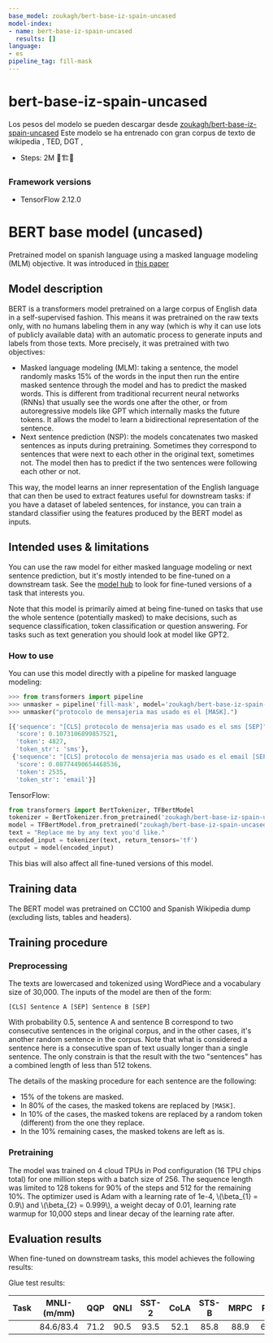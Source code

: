 ```yaml
---
base_model: zoukagh/bert-base-iz-spain-uncased
model-index:
- name: bert-base-iz-spain-uncased
  results: []
language:
- es
pipeline_tag: fill-mask
---
```

  
<!-- This model card has been generated automatically according to the information Keras had access to. You should
probably proofread and complete it, then remove this comment. -->

# bert-base-iz-spain-uncased
Los pesos del modelo se pueden descargar desde  [zoukagh/bert-base-iz-spain-uncased](https://huggingface.co/zoukagh/bert-base-iz-spain-uncased)
Este modelo se ha entrenado con gran corpus de texto de wikipedia , TED, DGT , 

- Steps: 2M 👷🏗️🚧

### Framework versions
- TensorFlow 2.12.0
# BERT base model (uncased)

Pretrained model on spanish language using a masked language modeling (MLM) objective. It was introduced in
[this paper](https://arxiv.org/abs/1810.04805) 

## Model description

BERT is a transformers model pretrained on a large corpus of English data in a self-supervised fashion. This means it
was pretrained on the raw texts only, with no humans labeling them in any way (which is why it can use lots of
publicly available data) with an automatic process to generate inputs and labels from those texts. More precisely, it
was pretrained with two objectives:

- Masked language modeling (MLM): taking a sentence, the model randomly masks 15% of the words in the input then run
  the entire masked sentence through the model and has to predict the masked words. This is different from traditional
  recurrent neural networks (RNNs) that usually see the words one after the other, or from autoregressive models like
  GPT which internally masks the future tokens. It allows the model to learn a bidirectional representation of the
  sentence.
- Next sentence prediction (NSP): the models concatenates two masked sentences as inputs during pretraining. Sometimes
  they correspond to sentences that were next to each other in the original text, sometimes not. The model then has to
  predict if the two sentences were following each other or not.

This way, the model learns an inner representation of the English language that can then be used to extract features
useful for downstream tasks: if you have a dataset of labeled sentences, for instance, you can train a standard
classifier using the features produced by the BERT model as inputs.


## Intended uses & limitations

You can use the raw model for either masked language modeling or next sentence prediction, but it's mostly intended to
be fine-tuned on a downstream task. See the [model hub](https://huggingface.co/models?filter=bert) to look for
fine-tuned versions of a task that interests you.

Note that this model is primarily aimed at being fine-tuned on tasks that use the whole sentence (potentially masked)
to make decisions, such as sequence classification, token classification or question answering. For tasks such as text
generation you should look at model like GPT2.

### How to use

You can use this model directly with a pipeline for masked language modeling:

```python
>>> from transformers import pipeline
>>> unmasker = pipeline('fill-mask', model='zoukagh/bert-base-iz-spain-uncased')
>>> unmasker("protocolo de mensajeria mas usado es el [MASK].")

[{'sequence': "[CLS] protocolo de mensajeria mas usado es el sms [SEP]",
  'score': 0.1073106899857521,
  'token': 4827,
  'token_str': 'sms'},
 {'sequence': "[CLS] protocolo de mensajeria mas usado es el email [SEP]",
  'score': 0.08774490654468536,
  'token': 2535,
  'token_str': 'email'}]
```


 TensorFlow:

```python
from transformers import BertTokenizer, TFBertModel
tokenizer = BertTokenizer.from_pretrained('zoukagh/bert-base-iz-spain-uncased')
model = TFBertModel.from_pretrained("zoukagh/bert-base-iz-spain-uncased")
text = "Replace me by any text you'd like."
encoded_input = tokenizer(text, return_tensors='tf')
output = model(encoded_input)
```

This bias will also affect all fine-tuned versions of this model.

## Training data

The BERT model was pretrained on CC100 and Spanish Wikipedia dump (excluding lists, tables and
headers).

## Training procedure

### Preprocessing

The texts are lowercased and tokenized using WordPiece and a vocabulary size of 30,000. The inputs of the model are
then of the form:

```
[CLS] Sentence A [SEP] Sentence B [SEP]
```

With probability 0.5, sentence A and sentence B correspond to two consecutive sentences in the original corpus, and in
the other cases, it's another random sentence in the corpus. Note that what is considered a sentence here is a
consecutive span of text usually longer than a single sentence. The only constrain is that the result with the two
"sentences" has a combined length of less than 512 tokens.

The details of the masking procedure for each sentence are the following:
- 15% of the tokens are masked.
- In 80% of the cases, the masked tokens are replaced by `[MASK]`.
- In 10% of the cases, the masked tokens are replaced by a random token (different) from the one they replace.
- In the 10% remaining cases, the masked tokens are left as is.

### Pretraining

The model was trained on 4 cloud TPUs in Pod configuration (16 TPU chips total) for one million steps with a batch size
of 256. The sequence length was limited to 128 tokens for 90% of the steps and 512 for the remaining 10%. The optimizer
used is Adam with a learning rate of 1e-4, \\(\beta_{1} = 0.9\\) and \\(\beta_{2} = 0.999\\), a weight decay of 0.01,
learning rate warmup for 10,000 steps and linear decay of the learning rate after.

## Evaluation results

When fine-tuned on downstream tasks, this model achieves the following results:

Glue test results:

| Task | MNLI-(m/mm) | QQP  | QNLI | SST-2 | CoLA | STS-B | MRPC | RTE  | Average |
|:----:|:-----------:|:----:|:----:|:-----:|:----:|:-----:|:----:|:----:|:-------:|
|      | 84.6/83.4   | 71.2 | 90.5 | 93.5  | 52.1 | 85.8  | 88.9 | 66.4 | 79.6    |

